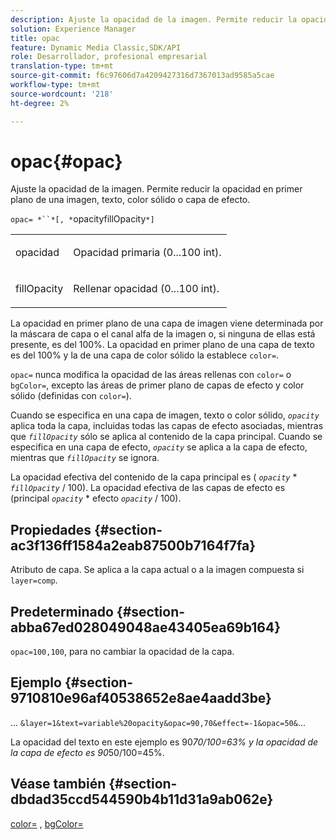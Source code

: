 ```yaml
---
description: Ajuste la opacidad de la imagen. Permite reducir la opacidad en primer plano de una imagen, texto, color sólido o capa de efecto.
solution: Experience Manager
title: opac
feature: Dynamic Media Classic,SDK/API
role: Desarrollador, profesional empresarial
translation-type: tm+mt
source-git-commit: f6c97606d7a4209427316d7367013ad9585a5cae
workflow-type: tm+mt
source-wordcount: '218'
ht-degree: 2%

---
```



# opac{#opac}

Ajuste la opacidad de la imagen. Permite reducir la opacidad en primer plano de una imagen, texto, color sólido o capa de efecto.

`opac= *``*[, *`opacityfillOpacity`*]`

<table id="simpletable_DA4B5D86C496480886FADB284AD6047F"> 
 <tr class="strow"> 
  <td class="stentry"> <p><span class="varname"> opacidad</span> </p> </td> 
  <td class="stentry"> <p>Opacidad primaria (0...100 int). </p></td> 
 </tr> 
 <tr class="strow"> 
  <td class="stentry"> <p><span class="varname"> fillOpacity</span> </p></td> 
  <td class="stentry"> <p>Rellenar opacidad (0...100 int). </p></td> 
 </tr> 
</table>

La opacidad en primer plano de una capa de imagen viene determinada por la máscara de capa o el canal alfa de la imagen o, si ninguna de ellas está presente, es del 100%. La opacidad en primer plano de una capa de texto es del 100% y la de una capa de color sólido la establece `color=`.

`opac=` nunca modifica la opacidad de las áreas rellenas con  `color=` o  `bgColor=`, excepto las áreas de primer plano de capas de efecto y color sólido (definidas con  `color=`).

Cuando se especifica en una capa de imagen, texto o color sólido, *`opacity`* aplica toda la capa, incluidas todas las capas de efecto asociadas, mientras que *`fillOpacity`* sólo se aplica al contenido de la capa principal. Cuando se especifica en una capa de efecto, *`opacity`* se aplica a la capa de efecto, mientras que *`fillOpacity`* se ignora.

La opacidad efectiva del contenido de la capa principal es ( *`opacity`* * *`fillOpacity`* / 100). La opacidad efectiva de las capas de efecto es (principal *`opacity`* * efecto *`opacity`* / 100).

## Propiedades {#section-ac3f136ff1584a2eab87500b7164f7fa}

Atributo de capa. Se aplica a la capa actual o a la imagen compuesta si `layer=comp`.

## Predeterminado {#section-abba67ed028049048ae43405ea69b164}

`opac=100,100`, para no cambiar la opacidad de la capa.

## Ejemplo {#section-9710810e96af40538652e8ae4aadd3be}

... `&layer=1&text=variable%20opacity&opac=90,70&effect=-1&opac=50&`...

La opacidad del texto en este ejemplo es 90*70/100=63% y la opacidad de la capa de efecto es 90*50/100=45%.

## Véase también {#section-dbdad35ccd544590b4b11d31a9ab062e}

[color=](/help/aem-is-ir-api/is-api/http-ref/image-serving-api-ref/c-http-protocol-reference/c-data-types/r-is-http-color.md) ,  [bgColor=](../../../../../is-api/http-ref/image-serving-api-ref/c-http-protocol-reference/c-command-reference/r-bgcolor.md#reference-441371ba4ef54fe781887c5ae448f6ab)
